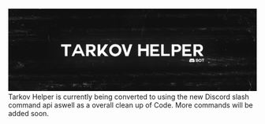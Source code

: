 ![Tarkov Helper Banner](Assets/Media/Banner3000x1000.png)
Tarkov Helper is currently being converted to using the new Discord slash command api aswell as a overall clean up of Code. More commands will be added soon.